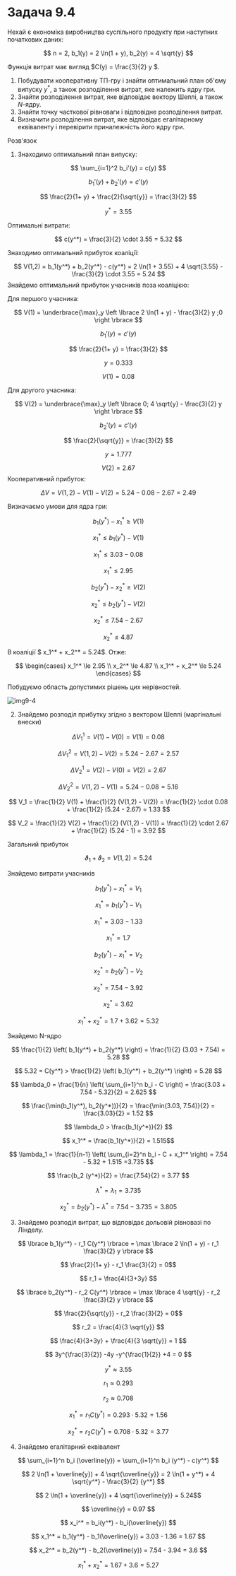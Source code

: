 # Задача 9.4

Нехай є економіка виробництва суспільного продукту при наступних початкових даних:

$$ n = 2, b_1(y) = 2 \ln(1 + y), b_2(y) = 4 \sqrt{y} $$

Функція витрат має вигляд $С(y) = \frac{3}{2}   y $.

1. Побудувати кооперативну ТП-гру і знайти оптимальний план об'єму випуску $y^*$, а також розподілення витрат, яке належить ядру гри.
2. Знайти розподілення витрат, яке відповідає вектору Шеплі, а також $N$-ядру.
3. Знайти точку часткової рівноваги і відповідне розподілення витрат.
4. Визначити розподілення витрат, яке відповідає егалітарному еквіваленту і перевірити приналежність його ядру гри.

Розв'язок
1. Знаходимо оптимальний план випуску:

$$ \sum_{i=1}^2 b_i'(y) = c(y) $$

$$ b_1'(y) + b_2'(y) = c'(y) $$

$$ \frac{2}{1+ y} + \frac{2}{\sqrt{y}} = \frac{3}{2} $$

$$ y^* = 3.55 $$

Оптимальні витрати: 

$$ c(y^*) = \frac{3}{2}  \cdot   3.55 = 5.32 $$

Знаходимо оптимальний прибуток коаліції:

$$ V(1,2) = b_1(y^*) + b_2(y^*) - c(y^*) = 2 \ln(1 + 3.55) + 4 \sqrt{3.55} - \frac{3}{2}  \cdot   3.55 = 5.24 $$
Знайдемо оптимальний прибуток учасників поза коаліцією: 

Для першого учасника:

$$ V(1) = \underbrace{\max}_y \left \lbrace 2 \ln(1 + y) - \frac{3}{2}   y ;0 \right \rbrace  $$

$$ b_1'(y) = c'(y) $$

$$ \frac{2}{1+ y} = \frac{3}{2} $$

$$ y = 0.333 $$

$$ V(1) = 0.08 $$

Для другого учасника:

$$ V(2) = \underbrace{\max}_y \left \lbrace 0; 4 \sqrt{y} - \frac{3}{2}   y \right \rbrace  $$

$$ b_2'(y) = c'(y) $$

$$ \frac{2}{\sqrt{y}} = \frac{3}{2} $$

$$ y = 1.777 $$

$$ V(2) = 2.67 $$
Кооперативний прибуток:

$$ \Delta V = V(1,2) - V(1) - V(2) = 5.24 - 0.08 - 2.67 = 2.49$$

Визначаємо умови для ядра гри:

$$ b_1(y^*) - x_1^* \ge V(1) $$

$$ x_1^* \le b_1(y^*) - V(1) $$

$$ x_1^* \le 3.03 - 0.08 $$

$$ x_1^* \le 2.95 $$

$$ b_2(y^*) - x_2^* \ge V(2) $$

$$ x_2^* \le b_2(y^*) - V(2) $$

$$ x_2^* \le 7.54 - 2.67 $$

$$ x_2^* \le 4.87 $$

В коаліції $ x_1^* + x_2^* = 5.24$. Отже:

$$ \begin{cases}
  x_1^* \le 2.95 \\
  x_2^* \le 4.87 \\
  x_1^* + x_2^* \le 5.24
\end{cases}
$$

Побудуємо область допустимих рішень цих нерівностей.

![img9-4](img9-4.png)

2. Знайдемо розподіл прибутку згідно з вектором Шеплі (маргінальні внески)

$$ \Delta V_1^1 = V(1) - V(0) = V(1) = 0.08 $$

$$ \Delta V_1^2 = V(1,2) - V(2) = 5.24 - 2.67 = 2.57 $$

$$ \Delta V_2^1 = V(2) - V(0) = V(2) = 2.67 $$

$$ \Delta V_2^2 = V(1,2) - V(1) = 5.24 - 0.08 = 5.16 $$

$$ V_1 = \frac{1}{2} V(1) + \frac{1}{2} (V(1,2) - V(2)) = 
\frac{1}{2} \cdot 0.08 + \frac{1}{2} (5.24 - 2.67) =
1.33
$$

$$ V_2 = \frac{1}{2} V(2) + \frac{1}{2} (V(1,2) - V(1)) = 
\frac{1}{2} \cdot 2.67 + \frac{1}{2} (5.24 - 1) =
3.92
$$

Загальний прибуток

$$ \vartheta_1 + \vartheta_2 = V(1,2) = 5.24$$

Знайдемо витрати учасників

$$ b_1(y^*) - x_1^* = V_1 $$

$$ x_1^* = b_1(y^*) - V_1 $$

$$ x_1^* = 3.03 - 1.33 $$

$$ x_1^* = 1.7 $$

$$ b_2(y^*) - x_1^* = V_2 $$

$$ x_2^* = b_2(y^*) - V_2 $$

$$ x_2^* = 7.54 - 3.92 $$

$$ x_2^* = 3.62 $$

$$ x_1^* + x_2^* = 1.7 + 3.62 =
5.32  $$

Знайдемо N-ядро

$$ \frac{1}{2} \left( b_1(y^*) + b_2(y^*) \right) = 
\frac{1}{2} (3.03 + 7.54) = 5.28
$$

$$ 5.32 = C(y^*) > \frac{1}{2} \left( b_1(y^*) + b_2(y^*) \right) = 5.28  $$

$$ \lambda_0 = \frac{1}{n} \left( \sum_{i=1}^n b_i - C \right) =
\frac{3.03 + 7.54 - 5.32}{2} = 2.625
$$

$$ \frac{\min(b_1(y^*), b_2(y^*))}{2} = 
\frac{\min(3.03, 7.54)}{2} =
\frac{3.03}{2} = 
1.52
$$

$$ \lambda_0 > \frac{b_1(y^*)}{2} $$

$$ x_1^* = \frac{b_1(y^*)}{2} = 1.515$$

$$ \lambda_1 = \frac{1}{n-1} \left( \sum_{i=2}^n b_i - C + x_1^* \right) = 7.54 - 5.32 + 1.515 =3.735 $$

$$ \frac{b_2 (y^*)}{2} = \frac{7.54}{2} = 3.77 $$

$$ \lambda^* = \lambda_1 = 3.735 $$

$$ x_2^* = b_2(y^*) - \lambda^* = 7.54 - 3.735 = 3.805 $$


3. Знайдемо розподіл витрат, що відповідає дольовій рівновазі по Лінделу.

$$ \lbrace b_1(y^*) - r_1 C(y^*) \rbrace = 
\max \lbrace 2 \ln(1 + y) - r_1 \frac{3}{2}   y \rbrace
$$

$$ \frac{2}{1+ y} - r_1 \frac{3}{2} = 0$$ 

$$ r_1 = \frac{4}{3+3y} $$

$$ \lbrace b_2(y^*) - r_2 C(y^*) \rbrace = 
\max \lbrace 4 \sqrt{y} - r_2 \frac{3}{2}   y \rbrace
$$

$$ \frac{2}{\sqrt{y}} - r_2 \frac{3}{2} = 0$$ 

$$ r_2 = \frac{4}{3 \sqrt{y}} $$

$$ \frac{4}{3+3y} + \frac{4}{3 \sqrt{y}} = 1 $$

$$ 3y^{\frac{3}{2}} -4y -y^{\frac{1}{2}} +4 = 0 $$

$$ y^* \approx 3.55 $$

$$ r_1 \approx 0.293 $$

$$ r_2 \approx 0.708 $$

$$ x_1^* = r_1 C(y^*) = 0.293 \cdot 5.32 =
1.56
$$

$$ x_2^* = r_2 C(y^*) = 0.708 \cdot 5.32 =
3.77
$$

4. Знайдемо егалітарний еквівалент

$$ \sum_{i=1}^n b_i (\overline{y}) = \sum_{i=1}^n b_i (y^*) - c(y^*) $$

$$ 2 \ln(1 + \overline{y}) + 4 \sqrt{\overline{y}} =
2 \ln(1 + y^*) + 4 \sqrt{y^*} - \frac{3}{2}   {y^*}
$$

$$ 2 \ln(1 + \overline{y}) + 4 \sqrt{\overline{y}} = 5.24$$

$$ \overline{y} = 0.97 $$

$$ x_i^* = b_i(y^*) - b_i(\overline{y}) $$

$$ x_1^* = b_1(y^*) - b_1(\overline{y}) =
3.03 - 1.36 = 
1.67
$$

$$ x_2^* = b_2(y^*) - b_2(\overline{y}) =
7.54 - 3.94 = 
3.6
$$

$$ x_1^* + x_2^* = 
1.67 + 3.6 =
5.27
 $$

